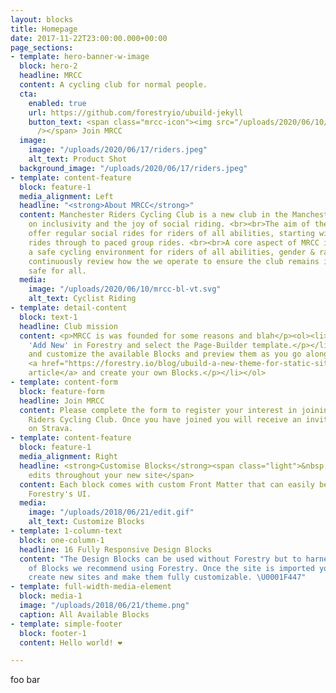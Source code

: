 ```yaml
---
layout: blocks
title: Homepage
date: 2017-11-22T23:00:00.000+00:00
page_sections:
- template: hero-banner-w-image
  block: hero-2
  headline: MRCC
  content: A cycling club for normal people.
  cta:
    enabled: true
    url: https://github.com/forestryio/ubuild-jekyll
    button_text: <span class="mrcc-icon"><img src="/uploads/2020/06/10/mrcc-sym-b.svg"
      /></span> Join MRCC
  image:
    image: "/uploads/2020/06/17/riders.jpeg"
    alt_text: Product Shot
  background_image: "/uploads/2020/06/17/riders.jpeg"
- template: content-feature
  block: feature-1
  media_alignment: Left
  headline: "<strong>About MRCC</strong>"
  content: Manchester Riders Cycling Club is a new club in the Manchester area focussing
    on inclusivity and the joy of social riding. <br><br>The aim of the club is to
    offer regular social rides for riders of all abilities, starting with introductory
    rides through to paced group rides. <br><br>A core aspect of MRCC is to create
    a safe cycling environment for riders of all abilities, gender & race; MRCC will
    continuously review how the we operate to ensure the club remains inclusive and
    safe for all.
  media:
    image: "/uploads/2020/06/10/mrcc-bl-vt.svg"
    alt_text: Cyclist Riding
- template: detail-content
  block: text-1
  headline: Club mission
  content: <p>MRCC is was founded for some reasons and blah</p><ol><li><p>Click on
    'Add New' in Forestry and select the Page-Builder template.</p></li><li><p>Add
    and customize the available Blocks and preview them as you go along.</p></li><li><p>Read
    <a href="https://forestry.io/blog/ubuild-a-new-theme-for-static-sites-using-blocks/">our
    article</a> and create your own Blocks.</p></li></ol>
- template: content-form
  block: feature-form
  headline: Join MRCC
  content: Please complete the form to register your interest in joining Manchester
    Riders Cycling Club. Once you have joined you will receive an invite to join MRCC
    on Strava.
- template: content-feature
  block: feature-1
  media_alignment: Right
  headline: <strong>Customise Blocks</strong><span class="light">&nbsp;to make quick
    edits throughout your new site</span>
  content: Each block comes with custom Front Matter that can easily be edited in
    Forestry's UI.
  media:
    image: "/uploads/2018/06/21/edit.gif"
    alt_text: Customize Blocks
- template: 1-column-text
  block: one-column-1
  headline: 16 Fully Responsive Design Blocks
  content: "The Design Blocks can be used without Forestry but to harness the power
    of Blocks we recommend using Forestry. Once the site is imported you can immediately
    create new sites and make them fully customizable. \U0001F447"
- template: full-width-media-element
  block: media-1
  image: "/uploads/2018/06/21/theme.png"
  caption: All Available Blocks
- template: simple-footer
  block: footer-1
  content: Hello world! ❤︎

---
```

foo bar